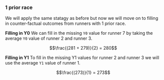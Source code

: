 ### 1 prior race
We will apply the same statagy as before but now we will move on to filling in counter-factual outcomes from runners with 1 prior race.

**Filling in Y0**
We can fill in the missing `Y0` value for runner 7 by taking the average `Y0` value of runner 2 and runner 3. 

$$\frac{(281 + 279)}{2} = 280$$

**Filling in Y1**
To fill in the missing Y1 values for runner 2 and runner 3 we will use the average `Y1` value of runner 1. 

$$\frac{(273)}{1} = 273$$

